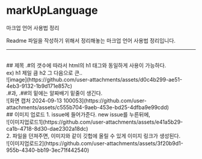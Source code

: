 # markUpLanguage
마크업 언어 사용법 정리

Readme 파일을 작성하기 위해서 정리해놓는 마크업 언어 사용법 정리입니다.

---
<br/>
## 제목
.#의 갯수에 따라서 html의 h1 태그와 동일하게 사용이 가능하다.
<br/>
ex) h1 제일 큼 h2 그 다음으로 큰..
<br/>
![image](https://github.com/user-attachments/assets/d0c4b299-ae51-4eb3-9132-1b9d171e857c)
</br>
.#과, .##의 밑에는 알짜배기 밑줄이 생긴다.
<br/>
![화면 캡처 2024-09-13 100053](https://github.com/user-attachments/assets/c555b704-9aeb-453e-bd25-4dfba9e99cdd)
</br>
## 이미지 업로드
1. issue에 들어가준다. new issue를 누른뒤에,
<br/>
![이미지업로드1](https://github.com/user-attachments/assets/e41a5b29-ca1b-4718-8d30-dae2302a18dc)
<br/>
2. 파일을 던져주면, 이미지와 같이 깃헙에 올릴 수 있게 이미지 링크가 생성된다.
<br/>
![이미지업로드2](https://github.com/user-attachments/assets/3f20b9d1-955b-4340-bb19-3ec71f442540)

